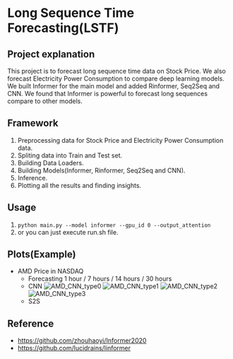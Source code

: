 # Long Sequence Time Forecasting(LSTF)

## Project explanation
This project is to forecast long sequence time data on Stock Price. We also forecast Electricity Power Consumption to compare deep learning models. We built Informer for the main model and added Rinformer, Seq2Seq and CNN. We found that Informer is powerful to forecast long sequences compare to other models.

## Framework
1) Preprocessing data for Stock Price and Electricity Power Consumption data.
2) Spliting data into Train and Test set.
3) Building Data Loaders.
4) Building Models(Informer, Rinformer, Seq2Seq and CNN).
5) Inference.
6) Plotting all the results and finding insights.

## Usage
1) ```python main.py --model informer --gpu_id 0 --output_attention```
2) or you can just execute run.sh file.

## Plots(Example)
- AMD Price in NASDAQ 
    - Forecasting 1 hour / 7 hours / 14 hours / 30 hours
    - CNN
![AMD_CNN_type0](https://user-images.githubusercontent.com/56912449/121091205-9e96e880-c824-11eb-84ba-07106fe6433d.png)
![AMD_CNN_type1](https://user-images.githubusercontent.com/56912449/121091629-444a5780-c825-11eb-8f5f-7bd011a04982.png)
![AMD_CNN_type2](https://user-images.githubusercontent.com/56912449/121091661-4dd3bf80-c825-11eb-8f96-30eca7697073.png)
![AMD_CNN_type3](https://user-images.githubusercontent.com/56912449/121091667-50361980-c825-11eb-946f-739554a13c52.png)
    - S2S


## Reference
- https://github.com/zhouhaoyi/Informer2020
- https://github.com/lucidrains/linformer

